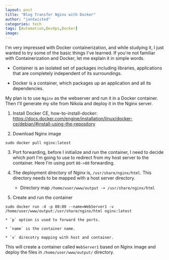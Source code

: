 ```yaml
---
layout: post
title: "Blog Transfer Nginx with Docker"
author: "jantwisted"
categories: tech
tags: [Automation,DevOps,Docker]
image:
---
```


I'm very impressed with Docker containerization, and while studying it, I just wanted to try some of the basic things I've learned. If you're not familiar with Containerization and Docker, let me explain it in simple words.

* Container is an isolated set of packages including libraries, applications that are completely independent of its surroundings.

* Docker is a container, which packages up an application and all its dependencies.

My plan is to use `Nginx` as the webserver and run it in a Docker container. Then I'll generate my site from Nikola and deploy it in the Nginx server.

1. Install Docker CE, how-to-install-docker: https://docs.docker.com/engine/installation/linux/docker-ce/debian/#install-using-the-repository

2. Download Nginx image
```Shell
sudo docker pull nginx:latest
```

3. Port forwarding, before I initialize and run the container, I need to decide which port I'm going to use to redirect from my host server to the container. Here I'm using port `80->80` forwarding.

4. The deployment directory of Nginx is, `/usr/share/nginx/html`. This directory needs to be mapped with a host server directory. 
	* Directory map `/home/user/www/output -> /usr/share/nginx/html`

5. Create and run the container
```Shell
sudo docker run -d -p 80:80 --name=WebServer1 -v /home/user/www/output:/usr/share/nginx/html nginx:latest
```
	* `p` option is used to forward the ports.

	* `name` is the container name.

	* `v` direcotry mapping with host and container.

This will create a container called `WebServer1` based on Nginx image and deploy the files in `/home/user/www/output/` directory.
